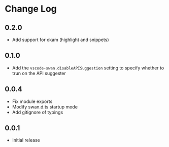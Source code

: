 # Change Log

## 0.2.0
- Add support for okam (highlight and snippets)

## 0.1.0
- Add the `vscode-swan.disableAPISuggestion` setting to specify whether to trun on the API suggester

## 0.0.4
- Fix module exports
- Modify swan.d.ts startup mode
- Add gitignore of typings

## 0.0.1
- Initial release
